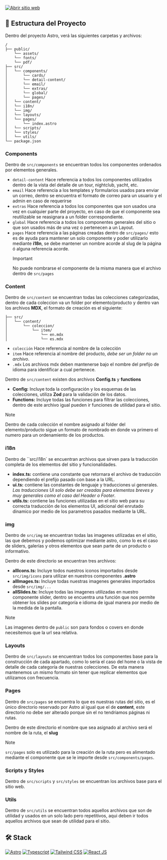 

[![Abrir sitio web][wtd-badge]][wtd-url]

## 🚀 Estructura del Proyecto

Dentro del proyecto Astro, verá las siguientes carpetas y archivos:

```text
/
├── public/
    └── assets/
    └── fonts/
    └── pdf/
├── src/
│   └── components/
│       └── cards/
│       └── detail-content/
│       └── email/
│       └── extras/
│       └── global/
│       └── pages/
│   └── content/
│   └── i18n/
│   └── img/
│   └── layouts/
│   └── pages/
│       └── index.astro 
│   └── scripts/
│   └── styles/
│   └── utils/
└── package.json
```

### Components

Dentro de `src/components` se encuentran todos los componentes ordenados por elementos generales.

- `detail-content` Hace referencia a todos los componentes utilizados dentro de la vista del detalle de un tour, nightclub, yacht, etc.
- `email`  Hace referencia a los templates y formularios usados para enviar un correo, dentro se encuentra el formato de correo para un usuario y el admin en caso de requerirse
- `extras` Hace referencia a todos los componentes que son usados una vez en cualquier parte del proyecto, en caso de que el componente sea reutilizable se reasignara a un folder correspondiente.
- `global` Hace referencia a todos los componentes generales del sitio o que son usados más de una vez o pertenecen a un Layout.
- `pages` Hace referencia a las páginas creadas dentro de `src/pages/` esto es de ayuda para mantener un solo componente y poder utilizarlo mediante **i18n**, se debe mantener un nombre acorde al slug de la página ó alguna referencia acorde.
   > [!IMPORTANT]
    > No puede nombrarse el componente de la misma manera que el archivo dentro de `src/pages`

### Content

Dentro de `src/content` se encuentran todas las colecciones categorizadas, dentro de cada coleccion va un folder por elemento/producto y dentro van los archivos **MDX**, el formato de creación es el siguiente:

```text
├── src/
│   └── content/
│       └── coleccion/
│           └── item/
│               └── en.mdx
│               └── es.mdx
```

- `colección` Hace referencia al nombre de la colección
- `item` Hace referencia al nombre del producto, *debe ser un folder no un archivo*.
- `.mdx` Los archivos mdx deben mantenerse bajo el nombre del prefijo de idioma para identificar a cual pertenece.

Dentro de `src/content` existen dos archivos **Config.ts** y **functions**

- **Config:** Incluye toda la configuración y los esquemas de las colecciones, utiliza **Zod** para la validación de los datos.
- **Functions:** Incluye todas las funciones para filtrar las colecciones, dentro de este archivo igual pueden ir funciones de utilidad para el sitio.


> [!NOTE]
> Dentro de cada colección el nombre asignado al folder del elemento/producto sigue un formato de nombrado en donde va primero el numero para un ordenamiento de los productos.

### i18n

Dentro de ``src/i18n` se encuentran archivos que sirven para la traducción completa de los elementos del sitio y funcionalidades.
- **index.ts:** contiene una constante que retornara el archivo de traducción dependiendo el prefijo pasado con base a la URL.
- **ui.ts:** contiene las constantes de lenguaje y traducciones ui generales. *Las traducciones UI solo debe ser creadas para elementos breves y muy generales como el caso del Header o Footer*.
- **utils.ts:** contiene las funciones utilizadas en el sitio web para su correcta traducción de los elementos UI, adicional del enrutado dinamico por medio de los parametros pasados mediante la URL.

### img

Dentro de `src/img` se encuentran todas las imagenes utilizadas en el sitio, las que debemos y podemos optimizar mediante astro, como lo es el caso de sliders, galerías y otros elementos que sean parte de un producto o informativo.

Dentro de este directorio se encuentran tres archivos:
- **allIcons.ts:** Incluye todos nuestros iconos importados desde `src/img/icons` para utilizar en nuestros componentes **.astro**
- **allImages.ts:** Incluye todas nuestras imagenes generales importados desde `src/img/...`
- **allSlides.ts:** Incluye todas las imagenes utilizadas en nuestro componente slider, dentro se encuentra una función que nos permite obtener los slides por categoría e idioma de igual manera por medio de la medida de la pantalla.

> [!NOTE]
> Las imagenes dentro de `public` son para fondos o covers en donde necesitemos que la url sea relativa.

### Layouts

Dentro de `src/layouts` se encuentran todos los componentes base para la construcción de cada apartado, como lo sería el caso del home o la vista de detalle de cada categoría de nuestras colecciones. De esta manera mantenemos un mismo formato sin tener que replicar elementos que utilizamos con frecuencia.

### Pages

Dentro de `src/pages` se encuentra lo que es nuestras rutas del sitio, es el único directorio reservado por Astro al igual que el de **content**, este directorio no debe ser alterado porque sin el no tendriamos páginas ni rutas.

Dentro de este directorio el nombre que sea asignado al archivo será el nombre de la ruta, el **slug**

> [!NOTE]
> `src/pages` solo es utilizado para la creación de la ruta pero es alimentado mediante el componente que se le importe desde `src/components/pages`.

### Scripts y Styles

Dentro de `src/scripts` y `src/styles` se encuentran los archivos base para el sitio web.

### Utils

Dentro de `src/utils` se encuentran todos aquellos archivos que son de utilidad y usados en un solo lado pero repetitivos, aqui deben ir todos aquellos archivos que sean de utilidad para el sitio.


## 🛠️ Stack

[![Astro][astro-badge]][astro-url]
[![Typescript][typescript-badge]][typescript-url] 
[![Tailwind CSS][tailwind-badge]][tailwind-url] 
[![React JS][react-badge]][react-url]  

[wtd-badge]: https://whattodocan.netlify.app/assets/logos/logo-large.png
[wtd-url]: https://whatotodoincancun.com/
[astro-url]: https://astro.build/
[astro-badge]: https://img.shields.io/badge/Astro-fff?style=for-the-badge&logo=astro&logoColor=bd303a&color=352563
[typescript-badge]: https://img.shields.io/badge/Typescript-007ACC?style=for-the-badge&logo=typescript&logoColor=white&color=blue
[typescript-url]: https://www.typescriptlang.org/
[tailwind-badge]: https://img.shields.io/badge/Tailwind-ffffff?style=for-the-badge&logo=tailwindcss&logoColor=38bdf8
[tailwind-url]: https://tailwindcss.com/
[react-url]: https://es.react.dev/
[react-badge]: https://img.shields.io/badge/react-007ACC?style=for-the-badge&logo=react&logoColor=white&color=58c4dc